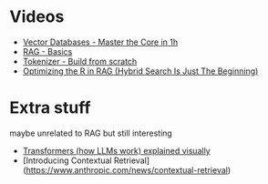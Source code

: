 # Videos
* [Vector Databases - Master the Core in 1h](https://youtu.be/jbLa0KBW-jY?si=xQfezY2zgcEJ-IDT)
* [RAG - Basics](https://www.youtube.com/watch?v=vdLquGgg28A)
* [Tokenizer - Build from scratch](https://www.youtube.com/watch?v=zduSFxRajkE)
* [Optimizing the R in RAG (Hybrid Search Is Just The Beginning)](https://www.youtube.com/watch?v=QwFHNk6Mvu8)
# Extra stuff
maybe unrelated to RAG but still interesting
* [Transformers (how LLMs work) explained visually](https://www.youtube.com/watch?v=wjZofJX0v4M)
* [Introducing Contextual Retrieval] (https://www.anthropic.com/news/contextual-retrieval)
